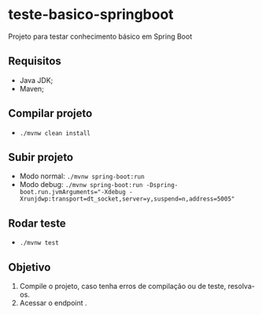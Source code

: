 # teste-basico-springboot
Projeto para testar conhecimento básico em Spring Boot

## Requisitos
- Java JDK;
- Maven;

## Compilar projeto
- `./mvnw clean install`

## Subir projeto
- Modo normal: `./mvnw spring-boot:run`
- Modo debug: `./mvnw spring-boot:run -Dspring-boot.run.jvmArguments="-Xdebug -Xrunjdwp:transport=dt_socket,server=y,suspend=n,address=5005"`

## Rodar teste
- `./mvnw test`

## Objetivo
1. Compile o projeto, caso tenha erros de compilação ou de teste, resolva-os.
2. Acessar o endpoint </hello>.
